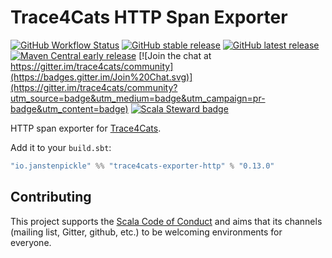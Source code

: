 # Trace4Cats HTTP Span Exporter

[![GitHub Workflow Status](https://img.shields.io/github/workflow/status/trace4cats/trace4cats-exporter-http/Continuous%20Integration)](https://github.com/trace4cats/trace4cats-exporter-http/actions?query=workflow%3A%22Continuous%20Integration%22)
[![GitHub stable release](https://img.shields.io/github/v/release/trace4cats/trace4cats-exporter-http?label=stable&sort=semver)](https://github.com/trace4cats/trace4cats-exporter-http/releases)
[![GitHub latest release](https://img.shields.io/github/v/release/trace4cats/trace4cats-exporter-http?label=latest&include_prereleases&sort=semver)](https://github.com/trace4cats/trace4cats-exporter-http/releases)
[![Maven Central early release](https://img.shields.io/maven-central/v/io.janstenpickle/trace4cats-exporter-http_2.13?label=early)](https://maven-badges.herokuapp.com/maven-central/io.janstenpickle/trace4cats-exporter-http_2.13)
[![Join the chat at https://gitter.im/trace4cats/community](https://badges.gitter.im/Join%20Chat.svg)](https://gitter.im/trace4cats/community?utm_source=badge&utm_medium=badge&utm_campaign=pr-badge&utm_content=badge)
[![Scala Steward badge](https://img.shields.io/badge/Scala_Steward-helping-blue.svg?style=flat&logo=data:image/png;base64,iVBORw0KGgoAAAANSUhEUgAAAA4AAAAQCAMAAAARSr4IAAAAVFBMVEUAAACHjojlOy5NWlrKzcYRKjGFjIbp293YycuLa3pYY2LSqql4f3pCUFTgSjNodYRmcXUsPD/NTTbjRS+2jomhgnzNc223cGvZS0HaSD0XLjbaSjElhIr+AAAAAXRSTlMAQObYZgAAAHlJREFUCNdNyosOwyAIhWHAQS1Vt7a77/3fcxxdmv0xwmckutAR1nkm4ggbyEcg/wWmlGLDAA3oL50xi6fk5ffZ3E2E3QfZDCcCN2YtbEWZt+Drc6u6rlqv7Uk0LdKqqr5rk2UCRXOk0vmQKGfc94nOJyQjouF9H/wCc9gECEYfONoAAAAASUVORK5CYII=)](https://scala-steward.org)

HTTP span exporter for [Trace4Cats].

Add it to your `build.sbt`:

```scala
"io.janstenpickle" %% "trace4cats-exporter-http" % "0.13.0"
```

## Contributing

This project supports the [Scala Code of Conduct](https://typelevel.org/code-of-conduct.html) and aims that its channels
(mailing list, Gitter, github, etc.) to be welcoming environments for everyone.

[Trace4Cats]: https://github.com/trace4cats/trace4cats
